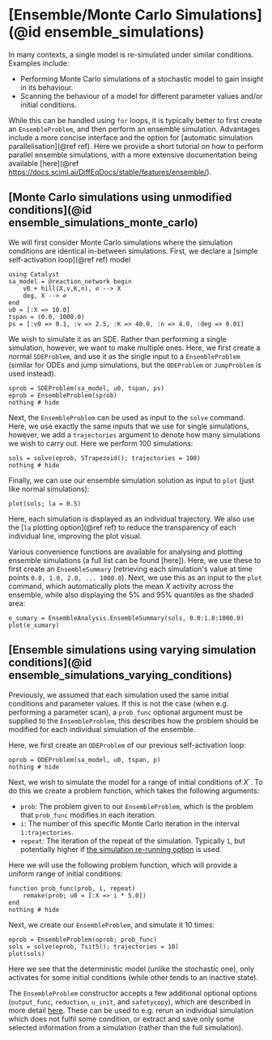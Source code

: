 # [Ensemble/Monte Carlo Simulations](@id ensemble_simulations)
In many contexts, a single model is re-simulated under similar conditions. Examples include:
- Performing Monte Carlo simulations of a stochastic model to gain insight in its behaviour.
- Scanning the behaviour of a model for different parameter values and/or initial conditions.

While this can be handled using `for` loops, it is typically better to first create an `EnsembleProblem`, and then perform an ensemble simulation. Advantages include a more concise interface and the option for [automatic simulation parallelisation](@ref ref). Here we provide a short tutorial on how to perform parallel ensemble simulations, with a more extensive documentation being available [here](@ref https://docs.sciml.ai/DiffEqDocs/stable/features/ensemble/).

## [Monte Carlo simulations using unmodified conditions](@id ensemble_simulations_monte_carlo)
We will first consider Monte Carlo simulations where the simulation conditions are identical in-between simulations. First, we declare a [simple self-activation loop](@ref ref) model
```@example ensemble
using Catalyst
sa_model = @reaction_network begin
    v0 + hill(X,v,K,n), ∅ --> X
    deg, X --> ∅
end
u0 = [:X => 10.0]
tspan = (0.0, 1000.0)
ps = [:v0 => 0.1, :v => 2.5, :K => 40.0, :n => 4.0, :deg => 0.01]
```
We wish to simulate it as an SDE. Rather than performing a single simulation, however, we want to make multiple ones. Here, we first create a normal `SDEProblem`, and use it as the single input to a `EnsembleProblem` (similar for ODEs and jump simulations, but the `ODEProblem` or `JumpProblem` is used instead).
```@example ensemble
sprob = SDEProblem(sa_model, u0, tspan, ps)
eprob = EnsembleProblem(sprob)
nothing # hide
```
Next, the `EnsembleProblem` can be used as input to the `solve` command. Here, we use exactly the same inputs that we use for single simulations, however, we add a `trajectories` argument to denote how many simulations we wish to carry out. Here we perform 100 simulations:
```@example ensemble
sols = solve(eprob, STrapezoid(); trajectories = 100)
nothing # hide
```
Finally, we can use our ensemble simulation solution as input to `plot` (just like normal simulations):
```@example ensemble
plot(sols; la = 0.5)
```
Here, each simulation is displayed as an individual trajectory. We also use the [`la` plotting option](@ref ref) to reduce the transparency of each individual line, improving the plot visual. 

Various convenience functions are available for analysing and plotting ensemble simulations (a full list can be found [here]). Here, we use these to first create an `EnsembleSummary` (retrieving each simulation's value at time points `0.0, 1.0, 2.0, ... 1000.0`). Next, we use this as an input to the `plot` command, which automatically plots the mean $X$ activity across the ensemble, while also displaying the 5% and 95% quantiles as the shaded area:
```@example ensemble
e_sumary = EnsembleAnalysis.EnsembleSummary(sols, 0.0:1.0:1000.0)
plot(e_sumary)
```

## [Ensemble simulations using varying simulation conditions](@id ensemble_simulations_varying_conditions)
Previously, we assumed that each simulation used the same initial conditions and parameter values. If this is not the case (when e.g. performing a parameter scan), a `prob_func` optional argument must be supplied to the `EnsembleProblem`, this describes how the problem should be modified for each individual simulation of the ensemble.

Here, we first create an `ODEProblem` of our previous self-activation loop:
```@example ensemble
oprob = ODEProblem(sa_model, u0, tspan, p)
nothing # hide
```
Next, we wish to simulate the model for a range of initial conditions of $X$`. To do this we create a problem function, which takes the following arguments:
- `prob`: The problem given to our `EnsembleProblem`, which is the problem that
 `prob_func` modifies in each iteration.
- `i`: The number of this specific Monte Carlo iteration in the interval
 `1:trajectories`.
- `repeat`: The iteration of the repeat of the simulation. Typically `1`, but potentially higher if [the simulation re-running option](https://docs.sciml.ai/DiffEqDocs/stable/features/ensemble/#Building-a-Problem) is used.

Here we will use the following problem function, which will provide a uniform range of initial conditions:
```@example ensemble
function prob_func(prob, i, repeat)
    remake(prob; u0 = [:X => i * 5.0])
end
nothing # hide
```
Next, we create our `EnsembleProblem`, and simulate it 10 times:
```@example ensemble
eprob = EnsembleProblem(oprob; prob_func)
sols = solve(eprob, Tsit5(); trajectories = 10)
plot(sols)
```
Here we see that the deterministic model (unlike the stochastic one), only activates for some initial conditions (while other tends to an inactive state).

The `EnsembleProblem` constructor accepts a few additional optional options (`output_func`, `reduction`, `u_init`, and `safetycopy`), which are described in more detail [here](https://docs.sciml.ai/DiffEqDocs/stable/features/ensemble/#Building-a-Problem). These can be used to e.g. rerun an individual simulation which does not fulfil some condition, or extract and save only some selected information from a simulation (rather than the full simulation).
